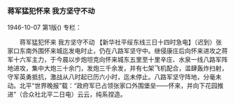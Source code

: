 ### 蒋军猛犯怀来  我方坚守不动

1946-10-07
第1版()
专栏：

　　蒋军猛犯怀来
    我方坚守不动
    【新华社平绥东线三日十四时急电】（迟到）张家口东南外围怀来城迄发电时止，仍在八路军坚守中。继侵康庄后向怀来进攻之蒋军十六军主力，于今晨以步炮坦克向怀来城东五里至十里辛庄、水泉一线八路军阵地进攻，集中大炮三十余门，发炮三千余发，并有七架飞机配合，滥肆轰炸扫射，守军英勇抵抗，激战从八时起已历六小时，迄未停止。八路军坚守阵地，分毫未动。北平“世界晚报”载：“政府军已占领张家口外围堡垒——怀来，并向下花园推进”（合众社北平二日电）云云，纯系捏造。

